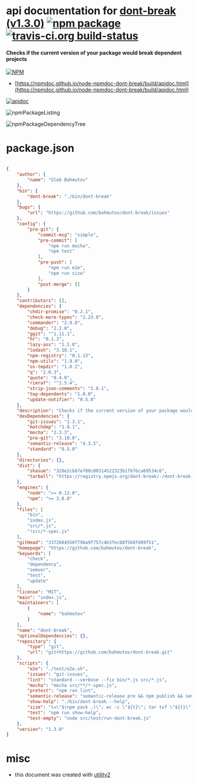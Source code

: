 # api documentation for  [dont-break (v1.3.0)](https://github.com/bahmutov/dont-break)  [![npm package](https://img.shields.io/npm/v/npmdoc-dont-break.svg?style=flat-square)](https://www.npmjs.org/package/npmdoc-dont-break) [![travis-ci.org build-status](https://api.travis-ci.org/npmdoc/node-npmdoc-dont-break.svg)](https://travis-ci.org/npmdoc/node-npmdoc-dont-break)
#### Checks if the current version of your package would break dependent projects

[![NPM](https://nodei.co/npm/dont-break.png?downloads=true&downloadRank=true&stars=true)](https://www.npmjs.com/package/dont-break)

- [https://npmdoc.github.io/node-npmdoc-dont-break/build/apidoc.html](https://npmdoc.github.io/node-npmdoc-dont-break/build/apidoc.html)

[![apidoc](https://npmdoc.github.io/node-npmdoc-dont-break/build/screenCapture.buildCi.browser.%252Ftmp%252Fbuild%252Fapidoc.html.png)](https://npmdoc.github.io/node-npmdoc-dont-break/build/apidoc.html)

![npmPackageListing](https://npmdoc.github.io/node-npmdoc-dont-break/build/screenCapture.npmPackageListing.svg)

![npmPackageDependencyTree](https://npmdoc.github.io/node-npmdoc-dont-break/build/screenCapture.npmPackageDependencyTree.svg)



# package.json

```json

{
    "author": {
        "name": "Gleb Bahmutov"
    },
    "bin": {
        "dont-break": "./bin/dont-break"
    },
    "bugs": {
        "url": "https://github.com/bahmutov/dont-break/issues"
    },
    "config": {
        "pre-git": {
            "commit-msg": "simple",
            "pre-commit": [
                "npm run mocha",
                "npm test"
            ],
            "pre-push": [
                "npm run e2e",
                "npm run size"
            ],
            "post-merge": []
        }
    },
    "contributors": [],
    "dependencies": {
        "chdir-promise": "0.2.1",
        "check-more-types": "2.23.0",
        "commander": "2.9.0",
        "debug": "2.2.0",
        "ggit": "^1.11.1",
        "hr": "0.1.3",
        "lazy-ass": "1.5.0",
        "lodash": "3.10.1",
        "npm-registry": "0.1.13",
        "npm-utils": "1.9.0",
        "os-tmpdir": "1.0.2",
        "q": "2.0.3",
        "quote": "0.4.0",
        "rimraf": "^2.5.4",
        "strip-json-comments": "2.0.1",
        "top-dependents": "1.0.0",
        "update-notifier": "0.5.0"
    },
    "description": "Checks if the current version of your package would break dependent projects",
    "devDependencies": {
        "git-issues": "1.3.1",
        "matchdep": "1.0.1",
        "mocha": "2.3.3",
        "pre-git": "3.10.0",
        "semantic-release": "4.3.5",
        "standard": "8.5.0"
    },
    "directories": {},
    "dist": {
        "shasum": "328e2cb67e780c00314522323b1f676ca69534c6",
        "tarball": "https://registry.npmjs.org/dont-break/-/dont-break-1.3.0.tgz"
    },
    "engines": {
        "node": ">= 0.12.0",
        "npm": ">= 3.0.0"
    },
    "files": [
        "bin",
        "index.js",
        "src/*.js",
        "!src/*-spec.js"
    ],
    "gitHead": "3372684550f79ba9f757c4b3fec88f5b8fd89f51",
    "homepage": "https://github.com/bahmutov/dont-break",
    "keywords": [
        "check",
        "dependency",
        "semver",
        "test",
        "update"
    ],
    "license": "MIT",
    "main": "index.js",
    "maintainers": [
        {
            "name": "bahmutov"
        }
    ],
    "name": "dont-break",
    "optionalDependencies": {},
    "repository": {
        "type": "git",
        "url": "git+https://github.com/bahmutov/dont-break.git"
    },
    "scripts": {
        "e2e": "./test/e2e.sh",
        "issues": "git-issues",
        "lint": "standard --verbose --fix bin/*.js src/*.js",
        "mocha": "mocha src/**/*-spec.js",
        "pretest": "npm run lint",
        "semantic-release": "semantic-release pre && npm publish && semantic-release post",
        "show-help": "./bin/dont-break --help",
        "size": "t=\"$(npm pack .)\"; wc -c \"${t}\"; tar tvf \"${t}\"; rm \"${t}\";",
        "test": "npm run show-help",
        "test-empty": "node src/test/run-dont-break.js"
    },
    "version": "1.3.0"
}
```



# misc
- this document was created with [utility2](https://github.com/kaizhu256/node-utility2)
